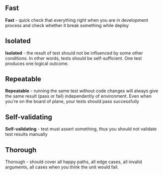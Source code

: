 ## Fast

**Fast** - quick check that everything right when you are in development process and check whether it break something while deploy

## Isolated

**Isolated** - the result of test should not be influenced by some other conditions. In other words, tests should be self-sufficient. One test produces one logical outcome.

## Repeatable

**Repeatable** - running the same test without code changes will always give the same result (pass or fail) independently of environment. Even when you're on the board of plane, your tests should pass successfully

## Self-validating

**Self-validating** - test must assert something, thus you should not validate test results manually

## Thorough

Thorough - should cover all happy paths, all edge cases, all invalid arguments, all cases when you think the unit would fail.

